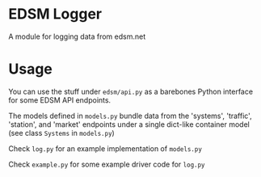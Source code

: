 # EDSM Logger
A module for logging data from edsm.net

# Usage
You can use the stuff under `edsm/api.py` as a barebones Python interface for some EDSM API endpoints.

The models defined in `models.py` bundle data from the 'systems', 'traffic', 'station', and 'market' endpoints under a single dict-like container model (see class `Systems` in `models.py`)

Check `log.py` for an example implementation of `models.py`

Check `example.py` for some example driver code for `log.py`
